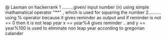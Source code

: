 @ Laxman on hackerrank
1 .........given/ input  number (n) using simple mathamatical operator "**" , which is used for squaring the number
2.......... using % operator because it gives reminder as output and if reminder is not == 0 then it is not leap year   x ==  year%4 gives reminder .. and y == year%100 is used to eliminate non leap year according to gregorian calander
